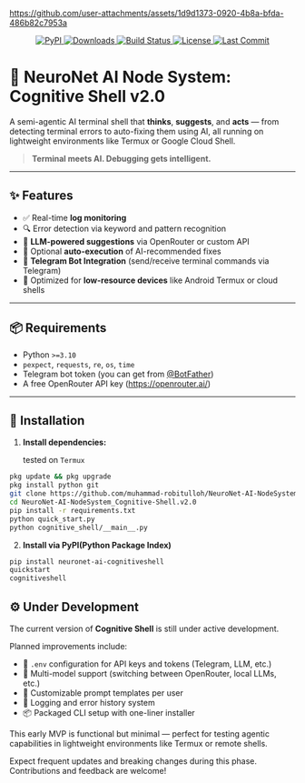 

https://github.com/user-attachments/assets/1d9d1373-0920-4b8a-bfda-486b82c7953a

<p align="center">
  
  <a href="https://pypi.org/project/neuronet-ai-cognitiveshell">
    <img src="https://img.shields.io/pypi/v/neuronet-ai-cognitiveshell?color=blue&label=PyPI&logo=python&logoColor=white" alt="PyPI">
  </a>
  
  <a href="https://pypi.org/project/neuronet-ai-cognitiveshell">
    <img src="https://img.shields.io/pypi/dm/neuronet-ai-cognitiveshell?label=downloads&color=success" alt="Downloads">
  </a>

  <a href="https://github.com/muhammad-robitulloh/NeuroNet-AI-NodeSystem_Cognitive-Shell.v2.0/actions/workflows/python-publish.yml">
    <img src="https://github.com/muhammad-robitulloh/NeuroNet-AI-NodeSystem_Cognitive-Shell.v2.0/actions/workflows/python-publish.yml/badge.svg" alt="Build Status">
  </a>

  <a href="https://github.com/muhammad-robitulloh/NeuroNet-AI-NodeSystem_Cognitive-Shell.v2.0/blob/main/LICENSE">
    <img src="https://img.shields.io/github/license/muhammad-robitulloh/NeuroNet-AI-NodeSystem_Cognitive-Shell.v2.0?color=lightgrey" alt="License">
  </a>

  <a href="https://github.com/muhammad-robitulloh/NeuroNet-AI-NodeSystem_Cognitive-Shell.v2.0">
    <img src="https://img.shields.io/github/last-commit/muhammad-robitulloh/NeuroNet-AI-NodeSystem_Cognitive-Shell.v2.0?color=yellow" alt="Last Commit">
  </a>

</p>

# 🧠 NeuroNet AI Node System: Cognitive Shell v2.0

A semi-agentic AI terminal shell that **thinks**, **suggests**, and **acts** — from detecting terminal errors to auto-fixing them using AI, all running on lightweight environments like Termux or Google Cloud Shell.

> **Terminal meets AI. Debugging gets intelligent.**

---

## ✨ Features

- ✅ Real-time **log monitoring**
- 🔍 Error detection via keyword and pattern recognition
- 🤖 **LLM-powered suggestions** via OpenRouter or custom API
- 🔁 Optional **auto-execution** of AI-recommended fixes
- 💬 **Telegram Bot Integration** (send/receive terminal commands via Telegram)
- 📱 Optimized for **low-resource devices** like Android Termux or cloud shells


---

## 📦 Requirements

- Python `>=3.10`
- `pexpect`, `requests`, `re`, `os`, `time`
- Telegram bot token (you can get from [@BotFather](https://t.me/botfather))
- A free OpenRouter API key (https://openrouter.ai/)

---

## 🚀 Installation

1. **Install dependencies:**

   tested on `Termux`

```bash
pkg update && pkg upgrade
pkg install python git
git clone https://github.com/muhammad-robitulloh/NeuroNet-AI-NodeSystem_Cognitive-Shell.v2.0.git
cd NeuroNet-AI-NodeSystem_Cognitive-Shell.v2.0
pip install -r requirements.txt
python quick_start.py
python cognitive_shell/__main__.py
```
2. **Install via PyPI(Python Package Index)**

```bash
pip install neuronet-ai-cognitiveshell
quickstart
cognitiveshell
```

## ⚙️ Under Development

The current version of **Cognitive Shell** is still under active development.

Planned improvements include:
- 🔐 `.env` configuration for API keys and tokens (Telegram, LLM, etc.)
- 🧠 Multi-model support (switching between OpenRouter, local LLMs, etc.)
- 💬 Customizable prompt templates per user
- 📂 Logging and error history system
- 📦 Packaged CLI setup with one-liner installer

This early MVP is functional but minimal — perfect for testing agentic capabilities in lightweight environments like Termux or remote shells.

Expect frequent updates and breaking changes during this phase. Contributions and feedback are welcome!

